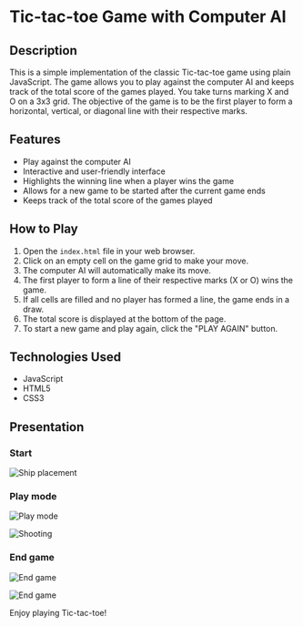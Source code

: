 # Tic-tac-toe Game with Computer AI

## Description

This is a simple implementation of the classic Tic-tac-toe game using plain JavaScript. The game allows you to play against the computer AI and keeps track of the total score of the games played. You take turns marking X and O on a 3x3 grid. The objective of the game is to be the first player to form a horizontal, vertical, or diagonal line with their respective marks.

## Features

- Play against the computer AI
- Interactive and user-friendly interface
- Highlights the winning line when a player wins the game
- Allows for a new game to be started after the current game ends
- Keeps track of the total score of the games played

## How to Play

1. Open the `index.html` file in your web browser.
2. Click on an empty cell on the game grid to make your move.
3. The computer AI will automatically make its move.
4. The first player to form a line of their respective marks (X or O) wins the game.
5. If all cells are filled and no player has formed a line, the game ends in a draw.
6. The total score is displayed at the bottom of the page.
7. To start a new game and play again, click the "PLAY AGAIN" button.
   
## Technologies Used

- JavaScript
- HTML5
- CSS3
  
## Presentation

### Start

<p align="center">

<img src="pictures/gra1.PNG"
     alt="Ship placement"/>
</p>

### Play mode

<p align="center">

<img src="pictures/gra2.PNG"
     alt="Play mode"/>

<img src="pictures/gra3.PNG"
     alt="Shooting"/>
</p>

### End game

<p align="center">

<img src="pictures/gra4.PNG"
     alt="End game"/>

<img src="pictures/gra5.PNG"
     alt="End game"/>
</p>

Enjoy playing Tic-tac-toe!

